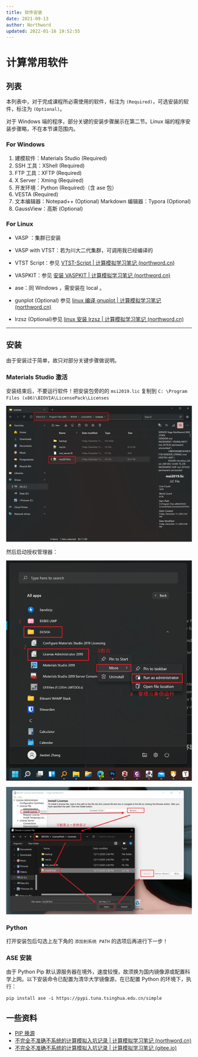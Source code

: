 ```yaml
---
title: 软件安装
date: 2021-09-13
author: Northword
updated: 2022-01-16 19:52:55
---
```


# 计算常用软件

## 列表

本列表中，对于完成课程所必需使用的软件，标注为 `(Required)`，可选安装的软件，标注为 `(Optional)`。

对于 Windows 端的程序，部分关键的安装步骤展示在第二节。Linux 端的程序安装步骤略，不在本节课范围内。

### For Windows

1. 建模软件：Materials Studio (Required)
2. SSH 工具：XShell (Required)
3. FTP 工具：XFTP (Required)
4. X Server：Xming (Required)
5. 开发环境：Python (Required)（含 ase 包）
6. VESTA (Required)
7. 文本编辑器：Notepad++  (Optional)
   Markdown 编辑器：Typora (Optional)
8. GaussView：高斯 (Optional)

### For Linux

- VASP ：集群已安装

- VASP with VTST：若为川大二代集群，可调用我已经编译的

- VTST Script：参见 [VTST-Script | 计算模拟学习笔记 (northword.cn)](https://blog.northword.cn/dft-learning/pages/40eca8/)

- VASPKIT：参见 [安装 VASPKIT | 计算模拟学习笔记 (northword.cn)](https://blog.northword.cn/dft-learning/pages/fce84f/)

- ase：同 Windows ，需安装在 local 。

- gunplot (Optional) 参见 [linux 编译 gnuplot | 计算模拟学习笔记 (northword.cn)](https://blog.northword.cn/dft-learning/pages/a33822/)

- lrzsz (Optional)参见 [linux 安装 lrzsz | 计算模拟学习笔记 (northword.cn)](https://blog.northword.cn/dft-learning/pages/ea401e/)

---

## 安装

由于安装过于简单，故只对部分关键步骤做说明。

### Materials Studio 激活

安装结束后，不要运行软件！把安装包旁的的 `msi2019.lic` 复制到 `C: \Program Files (x86)\BIOVIA\LicensePack\Licenses`

![image-20210913190855840](../../assets/7488b4869aad2b110bfff2effa063dc6.png)

然后启动授权管理器：

![image-20210913190616258](../../assets/1443f8e66c95a78827d048c7d7e89ef5.png)

![image-20210913191736535](../../assets/362168238c6600dcac8c0bfeb7738a13.png)

### Python

打开安装包后勾选上左下角的 `添加到系统 PATH` 的选项后再进行下一步！

### ASE 安装

由于 Python Pip 默认源服务器在境外，速度较慢，故须换为国内镜像源或配置科学上网。以下安装命令已配置为清华大学镜像源，在已配置 Python 的环境下，执行：

```
pip install ase -i https://pypi.tuna.tsinghua.edu.cn/simple
```

## 一些资料

- [PIP 换源](https://www.jianshu.com/p/b2412f7fc93f)
- [不完全不准确不系统的计算模拟入坑记录 | 计算模拟学习笔记 (northword.cn)](https://blog.northword.cn/dft-learning/)
- [不完全不准确不系统的计算模拟入坑记录 | 计算模拟学习笔记 (gitee.io)](https://northword.gitee.io/dft-learning/)

